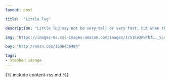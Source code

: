 ```yaml
---
layout: post

title:  "Little Tug"

description: "Little Tug may not be very tall or very fast, but when the big ships in the harbor need help, they know they can count on him to be there with a push, a pull, and a ride to safety. But what happens when Little Tug gets tired?"

img: "https://images-na.ssl-images-amazon.com/images/I/51Ke2RwfbfL._SL480_.jpg"

buy: "http://amzn.com/1596436484"

tags:
- Stephen Savage
---
```


{% include content-rss.md %}